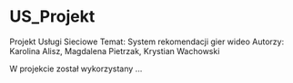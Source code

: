 # US_Projekt

Projekt Usługi Sieciowe
Temat: System rekomendacji gier wideo
Autorzy: Karolina Alisz, Magdalena Pietrzak, Krystian Wachowski

W projekcie został wykorzystany ...